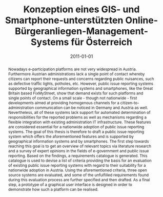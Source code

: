 ---
abstract: Nowadays e-participation platforms are not very widespread in Austria. Furthermore
  Austrian administrations lack a single point of contact whereby citizens can report
  their requests and concerns regarding public nuisances, such as defective traffic
  lights, potholes, etc. However, public issue reporting systems supported by geographical
  information systems and smartphones, like the Great Britain based FixMyStreet, show
  that demand exists for such platforms and single points of contact. On a small scale
  - though not nationwide - first developments aimed at providing homogenous channels
  for a citizen-to-administration communication can be noticed in Germany and Austria
  as well. Nevertheless, all of these systems lack support for automated determination
  of responsibilities for the reported problems as well as mechanisms regarding a
  flexible integration with existing administration IT infrastructure. These features
  are considered essential for a nationwide adoption of public issue reporting systems.
  The goal of this thesis is therefore to draft a public issue reporting system which
  offers the aforementioned features and is supported by geographical information
  systems and by smartphones. The first step towards reaching this goal is to get
  an overview of relevant topics via literature research and a survey of expert opinions
  in the fields of e-government and public issue reporting. Based on the findings,
  a requirements catalogue is generated. This catalogue is used to devise a list of
  criteria providing the basis for an evaluation of existing public issue reporting
  systems with regard to their suitability for a nationwide adoption in Austria. Using
  the aforementioned criteria, three open source systems are evaluated, and some of
  the unfulfilled requirements found during this evaluation process are further specified
  and then drafted. As a final step, a prototype of a graphical user interface is
  designed in order to demonstrate how such a platform can be realised.
authors:
- David Waldhans
date: '2011-01-01'
featured: false
links:
- name: Publik
  url: https://publik.tuwien.ac.at/showentry.php?ID=206009&lang=1
publication_types:
- '7'
publishDate: '2011-01-01'
title: Konzeption eines GIS- und Smartphone-unterstützten Online-Bürgeranliegen-Management-Systems
  für Österreich
url_pdf: ''
---